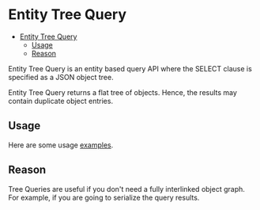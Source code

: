 # Entity Tree Query
<!-- TOC -->

- [Entity Tree Query](#entity-tree-query)
    - [Usage](#usage)
    - [Reason](#reason)

<!-- /TOC -->
Entity Tree Query is an entity based query API where the SELECT clause
is specified as a JSON object tree.

Entity Tree Query returns a flat tree of objects.  Hence, the
results may contain duplicate object entries.

## Usage

Here are some usage [examples](../../examples/query/entity_tree.md).

## Reason

Tree Queries are useful if you don't need a fully interlinked object
graph.  For example, if you are going to serialize the query results.